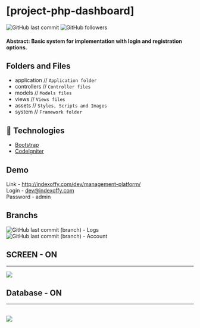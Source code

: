 # [project-php-dashboard] 

![GitHub last commit](https://img.shields.io/github/last-commit/FernandoCelmer/indexoffy-basic-php-dashboard) ![GitHub followers](https://img.shields.io/github/followers/FernandoCelmer?label=Fernando%20Celmer&style=social)

#### Abstract: Basic system for implementation with login and registration options.

## Folders and Files
 
- application // `Application folder`
- controllers // `Controller files`
- models // `Models files`
- views // `Views files`
- assets // `Styles, Scripts and Images`
- system // `Framework folder`

## 🚀 Technologies

- [Bootstrap](https://getbootstrap.com) 
- [CodeIgniter](https://codeigniter.com)

## Demo
Link - http://indexoffy.com/dev/management-platform/ <br> 
Login - dev@indexoffy.com <br> 
Password - admin <br> 

## Branchs
![GitHub last commit (branch)](https://img.shields.io/github/last-commit/FernandoCelmer/indexoffy-basic-php-dashboard/OFFY-01?color=blue&label=OFFY-01) - Logs <br>
![GitHub last commit (branch)](https://img.shields.io/github/last-commit/FernandoCelmer/indexoffy-basic-php-dashboard/OFFY-02?color=blue&label=OFFY-02) - Account <br>

## SCREEN - ON 
________________________________
<p>
<img src="https://github.com/FernandoCelmer/indexoffy-management-platform/blob/master/Designer/img_indexoffy-01.png?raw=true">
  

## Database - ON
________________________________
<br>
<img src="https://github.com/FernandoCelmer/indexoffy-management-platform/blob/master/DataBase/INDEXOFFY.png?raw=true"></p>



